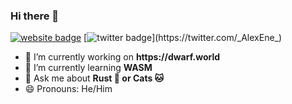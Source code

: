 ### Hi there 👋

<!--
**AlexEne/AlexEne** is a ✨ _special_ ✨ repository because its `README.md` (this file) appears on your GitHub profile.

Here are some ideas to get you started:

- 🔭 I’m currently working on ...
- 🌱 I’m currently learning ...
- 👯 I’m looking to collaborate on ...
- 🤔 I’m looking for help with ...
- 💬 Ask me about ...
- 📫 How to reach me: ...
- 😄 Pronouns: ...
- ⚡ Fun fact: ...
-->


[![website badge](https://img.shields.io/badge/website-alexene.dev-darkorange?style=flat-square)](https://alexene.dev)
[![twitter badge](https://img.shields.io/twitter/url?color=blue&label=_AlexEne_&logo=twitter&style=flat-square&url=https%3A%2F%2Ftwitter.com%2F_AlexEne_)](https://twitter.com/_AlexEne_)

- 🔭 I’m currently working on __https://dwarf.world__
- 🌱 I’m currently learning __WASM__
- 💬 Ask me about __Rust 🦀 or Cats 🐱__
- 😄 Pronouns: He/Him
